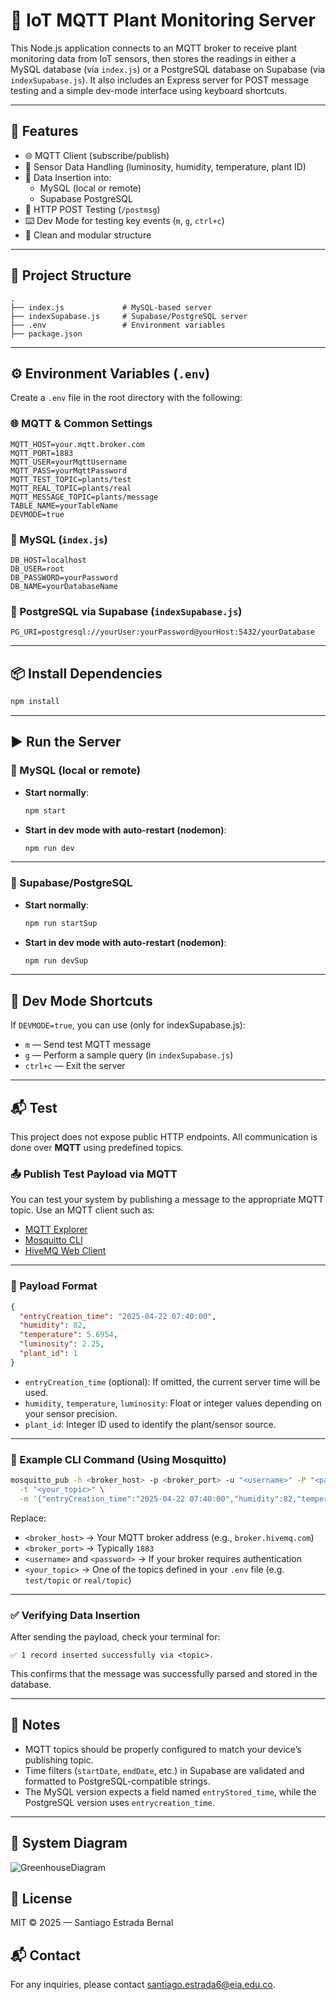 # 🌿 IoT MQTT Plant Monitoring Server

This Node.js application connects to an MQTT broker to receive plant monitoring data from IoT sensors, then stores the readings in either a MySQL database (via `index.js`) or a PostgreSQL database on Supabase (via `indexSupabase.js`). It also includes an Express server for POST message testing and a simple dev-mode interface using keyboard shortcuts.

---

## 🚀 Features

- 🌐 MQTT Client (subscribe/publish)
- 🌱 Sensor Data Handling (luminosity, humidity, temperature, plant ID)
- 💾 Data Insertion into:
  - MySQL (local or remote)
  - Supabase PostgreSQL
- 🧪 HTTP POST Testing (`/postmsg`)
- ⌨️ Dev Mode for testing key events (`m`, `g`, `ctrl+c`)
- 🧹 Clean and modular structure

---

## 📁 Project Structure

```
.
├── index.js             # MySQL-based server
├── indexSupabase.js     # Supabase/PostgreSQL server
├── .env                 # Environment variables
├── package.json
```

---

## ⚙️ Environment Variables (`.env`)

Create a `.env` file in the root directory with the following:

### 🌐 MQTT & Common Settings

```env
MQTT_HOST=your.mqtt.broker.com
MQTT_PORT=1883
MQTT_USER=yourMqttUsername
MQTT_PASS=yourMqttPassword
MQTT_TEST_TOPIC=plants/test
MQTT_REAL_TOPIC=plants/real
MQTT_MESSAGE_TOPIC=plants/message
TABLE_NAME=yourTableName
DEVMODE=true
```

### 🐬 MySQL (`index.js`)

```env
DB_HOST=localhost
DB_USER=root
DB_PASSWORD=yourPassword
DB_NAME=yourDatabaseName
```

### 🐘 PostgreSQL via Supabase (`indexSupabase.js`)

```env
PG_URI=postgresql://yourUser:yourPassword@yourHost:5432/yourDatabase
```

---

## 📦 Install Dependencies

```bash
npm install
```

---

## ▶️ Run the Server

### 🐬 MySQL (local or remote)

- **Start normally**:
  ```bash
  npm start
  ```

- **Start in dev mode with auto-restart (nodemon)**:
  ```bash
  npm run dev
  ```

---

### 🐘 Supabase/PostgreSQL

- **Start normally**:
  ```bash
  npm run startSup
  ```

- **Start in dev mode with auto-restart (nodemon)**:
  ```bash
  npm run devSup
  ```


---

## 🧪 Dev Mode Shortcuts

If `DEVMODE=true`, you can use (only for indexSupabase.js):

- `m` — Send test MQTT message
- `g` — Perform a sample query (in `indexSupabase.js`)
- `ctrl+c` — Exit the server

---

## 📬 Test

This project does not expose public HTTP endpoints. All communication is done over **MQTT** using predefined topics.

### 📤 Publish Test Payload via MQTT

You can test your system by publishing a message to the appropriate MQTT topic. Use an MQTT client such as:

- [MQTT Explorer](https://mqtt-explorer.com/)
- [Mosquitto CLI](https://mosquitto.org/)
- [HiveMQ Web Client](https://www.hivemq.com/demos/websocket-client/)

---

### 🧾 Payload Format

```json
{
  "entryCreation_time": "2025-04-22 07:40:00",
  "humidity": 82,
  "temperature": 5.6954,
  "luminosity": 2.25,
  "plant_id": 1
}
```

- `entryCreation_time` (optional): If omitted, the current server time will be used.
- `humidity`, `temperature`, `luminosity`: Float or integer values depending on your sensor precision.
- `plant_id`: Integer ID used to identify the plant/sensor source.

---

### 🚀 Example CLI Command (Using Mosquitto)

```bash
mosquitto_pub -h <broker_host> -p <broker_port> -u "<username>" -P "<password>" \
  -t "<your_topic>" \
  -m '{"entryCreation_time":"2025-04-22 07:40:00","humidity":82,"temperature":5.6954,"luminosity":2.25,"plant_id":1}'
```

Replace:

- `<broker_host>` → Your MQTT broker address (e.g., `broker.hivemq.com`)
- `<broker_port>` → Typically `1883`
- `<username>` and `<password>` → If your broker requires authentication
- `<your_topic>` → One of the topics defined in your `.env` file (e.g. `test/topic` or `real/topic`)

---

### ✅ Verifying Data Insertion

After sending the payload, check your terminal for:

```
✅ 1 record inserted successfully via <topic>.
```

This confirms that the message was successfully parsed and stored in the database.

---

## 📌 Notes

- MQTT topics should be properly configured to match your device’s publishing topic.
- Time filters (`startDate`, `endDate`, etc.) in Supabase are validated and formatted to PostgreSQL-compatible strings.
- The MySQL version expects a field named `entryStored_time`, while the PostgreSQL version uses `entrycreation_time`.

---

## 🧬 System Diagram

![GreenhouseDiagram](https://www.plantuml.com/plantuml/png/bLLDRzf04BtxLupQAoGAHoH78G6bgP8ggMbFI6YyEvXLx5rtTsr2Vtsr_W1x7K9wGzvvyzwRBswCHMsBB8LxJIItgZ0q5vXep0BpAcIE6ZE8w4z1aj4J6OC9pLAHo8oa1KRIaWwii2brCa2qDvQEE6XJ1h5wWoypPWkqIfilyFLH95jxcnOK003agArW8aTfuH2rpbEKzkfSm2GWoI5MRmrBHDASusXYJZ7qdZlvkp4FQhdcLFO_Fhqib-jOgrVIZPe5JwYLKXLgGFP3SVeUhGtfadJroj5YZAwSBuyy7W3kDMvGOeiug4DcbOPVnd5BPGbKITgpElAyJU5RaGakx7u4bhASDDf2qsWbKN98dMemDIAuX6DMlqcZGLUc4AcKf18SIanBCYF8rOuqF2xcfic_GqiQyYBBWo0C7wIm0bFn5wrGCWnTPIlplGh1-Bgk2qpXfvipOu4fAOavL1LVFu_7rnvo2ZFsAjKk9PwG3-fNzRzOFEX96f8y29gvSGITQNcVfXlWY5hiIOO-OkZ_7Gwlk0DPfvZ2S8uMOQbHcamOKxSiqQh8cnc3GK1Tjzv0GizMXTXebJL31rShkHDs2rPaP2nc-J35v4oAoI15rOTQQHKTMQKngQz4fpr-yVpC1fhCJ5CrifxAasFh-AZQSX3okErDDkDUkU_uKoDTfJIDcyhbSMDxk2dS3JJNrZYLWj75IaQU343EYKEyXph5vVpsebV5ty8KX-sjHBjJ1E_jHpk6bTwDqb0Ei1-jezM2oiPjBRefuRczZDojh61MjQ_GERm-wVYwzZ25kJ1vYliQh5pJp3PMg7bTvZ2yKrdcJjhYZLZHtA-p_ba3eXOK36qFLdWHBM7s_00CqzJvgC7K9Wi6OzVVv-SYJeNP7iAzYt5S92_GKM5xuxk3zRc_WkmWq426UuYfQdnp1DfVamjOoGMoBTI3fJP7JjYY0M4Dg9siF85LkM1ErqfgOYJA8yT5xz3w4bqPLQTcNMzmzG5oyY5o4WGt97cHfVy0)


## 📖 License

MIT © 2025 — Santiago Estrada Bernal

## 📬 Contact

For any inquiries, please contact [santiago.estrada6@eia.edu.co](mailto:santiago.estrada6@eia.edu.co).